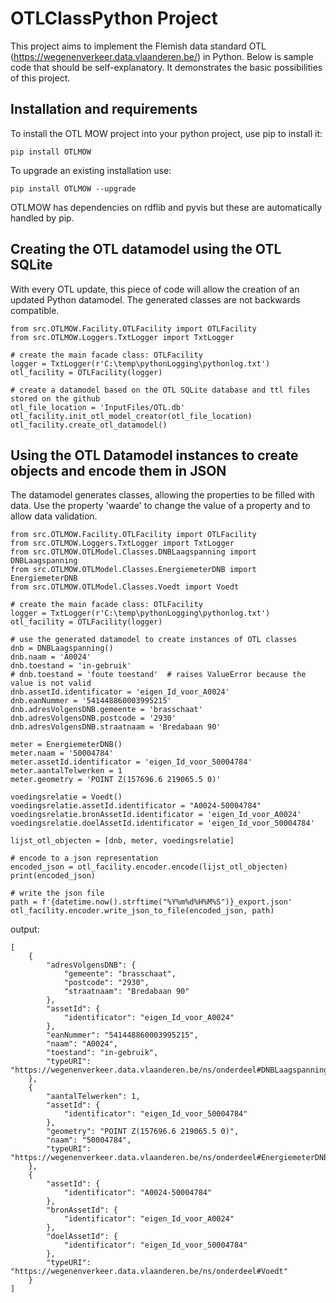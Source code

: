 # OTLClassPython Project 
This project aims to implement the Flemish data standard OTL (https://wegenenverkeer.data.vlaanderen.be/) in Python.
Below is sample code that should be self-explanatory. It demonstrates the basic possibilities of this project.

## Installation and requirements
To install the OTL MOW project into your python project, use pip to install it:
``` 
pip install OTLMOW
```
To upgrade an existing installation use:
``` 
pip install OTLMOW --upgrade
``` 
OTLMOW has dependencies on rdflib and pyvis but these are automatically handled by pip.

## Creating the OTL datamodel using the OTL SQLite
With every OTL update, this piece of code will allow the creation of an updated Python datamodel. The generated classes are not backwards compatible.
```  
from src.OTLMOW.Facility.OTLFacility import OTLFacility
from src.OTLMOW.Loggers.TxtLogger import TxtLogger

# create the main facade class: OTLFacility
logger = TxtLogger(r'C:\temp\pythonLogging\pythonlog.txt')
otl_facility = OTLFacility(logger)

# create a datamodel based on the OTL SQLite database and ttl files stored on the github
otl_file_location = 'InputFiles/OTL.db'
otl_facility.init_otl_model_creator(otl_file_location)
otl_facility.create_otl_datamodel()
```
## Using the OTL Datamodel instances to create objects and encode them in JSON
The datamodel generates classes, allowing the properties to be filled with data.
Use the property 'waarde' to change the value of a property and to allow data validation.
```  
from src.OTLMOW.Facility.OTLFacility import OTLFacility
from src.OTLMOW.Loggers.TxtLogger import TxtLogger
from src.OTLMOW.OTLModel.Classes.DNBLaagspanning import DNBLaagspanning
from src.OTLMOW.OTLModel.Classes.EnergiemeterDNB import EnergiemeterDNB
from src.OTLMOW.OTLModel.Classes.Voedt import Voedt

# create the main facade class: OTLFacility
logger = TxtLogger(r'C:\temp\pythonLogging\pythonlog.txt')
otl_facility = OTLFacility(logger)

# use the generated datamodel to create instances of OTL classes
dnb = DNBLaagspanning()
dnb.naam = 'A0024'
dnb.toestand = 'in-gebruik'
# dnb.toestand = 'foute toestand'  # raises ValueError because the value is not valid
dnb.assetId.identificator = 'eigen_Id_voor_A0024'
dnb.eanNummer = '541448860003995215'
dnb.adresVolgensDNB.gemeente = 'brasschaat'
dnb.adresVolgensDNB.postcode = '2930'
dnb.adresVolgensDNB.straatnaam = 'Bredabaan 90'

meter = EnergiemeterDNB()
meter.naam = '50004784'
meter.assetId.identificator = 'eigen_Id_voor_50004784'
meter.aantalTelwerken = 1
meter.geometry = 'POINT Z(157696.6 219065.5 0)'

voedingsrelatie = Voedt()
voedingsrelatie.assetId.identificator = "A0024-50004784"
voedingsrelatie.bronAssetId.identificator = 'eigen_Id_voor_A0024'
voedingsrelatie.doelAssetId.identificator = 'eigen_Id_voor_50004784'

lijst_otl_objecten = [dnb, meter, voedingsrelatie]

# encode to a json representation
encoded_json = otl_facility.encoder.encode(lijst_otl_objecten)
print(encoded_json)

# write the json file
path = f'{datetime.now().strftime("%Y%m%d%H%M%S")}_export.json'
otl_facility.encoder.write_json_to_file(encoded_json, path)
```
output:
```
[
    {
        "adresVolgensDNB": {
            "gemeente": "brasschaat",
            "postcode": "2930",
            "straatnaam": "Bredabaan 90"
        },
        "assetId": {
            "identificator": "eigen_Id_voor_A0024"
        },
        "eanNummer": "541448860003995215",
        "naam": "A0024",
        "toestand": "in-gebruik",
        "typeURI": "https://wegenenverkeer.data.vlaanderen.be/ns/onderdeel#DNBLaagspanning"
    },
    {
        "aantalTelwerken": 1,
        "assetId": {
            "identificator": "eigen_Id_voor_50004784"
        },
        "geometry": "POINT Z(157696.6 219065.5 0)",
        "naam": "50004784",
        "typeURI": "https://wegenenverkeer.data.vlaanderen.be/ns/onderdeel#EnergiemeterDNB"
    },
    {
        "assetId": {
            "identificator": "A0024-50004784"
        },
        "bronAssetId": {
            "identificator": "eigen_Id_voor_A0024"
        },
        "doelAssetId": {
            "identificator": "eigen_Id_voor_50004784"
        },
        "typeURI": "https://wegenenverkeer.data.vlaanderen.be/ns/onderdeel#Voedt"
    }
]
```

